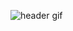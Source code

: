 ![header gif](https://media.giphy.com/media/v1.Y2lkPTc5MGI3NjExYmJnYm04a2Z6a2FrdXYweHlvZ3V6c2NnZXE3Zng5YWtzNjR0ZjU2YSZlcD12MV9pbnRlcm5hbF9naWZfYnlfaWQmY3Q9Zw/OyXCfQoRNdUBy/giphy.gif)

<!--
**amaraoj/amaraoj** is a ✨ _special_ ✨ repository because its `README.md` (this file) appears on your GitHub profile.
https://media.giphy.com/media/v1.Y2lkPTc5MGI3NjExYmJnYm04a2Z6a2FrdXYweHlvZ3V6c2NnZXE3Zng5YWtzNjR0ZjU2YSZlcD12MV9pbnRlcm5hbF9naWZfYnlfaWQmY3Q9Zw/OyXCfQoRNdUBy/giphy.gif
###Here are some ideas to get you started:

### Hi there 👋
- 🔭 I’m currently working on C++ projects, AI generative Reddit Post to TikTok video conversion app and a personal fashion blog website!
- 🌱 I’m currently learning Python, Node.js, + Java!
- 💬 Ask me about fashion trends, math algorithims, baking/cooking, and excel/google sheets hacks!
- 📫 How to reach me: graceoj@umich.edu / amaraojsantini@gmail.com
- 😄 Pronouns: she/her
- ⚡ Fun fact: I speak 4 languages and have lived in multiple countries
- How did I make this? Click this ^-^: https://www.sitepoint.com/github-profile-readme/ (Tutorial coming soon)
